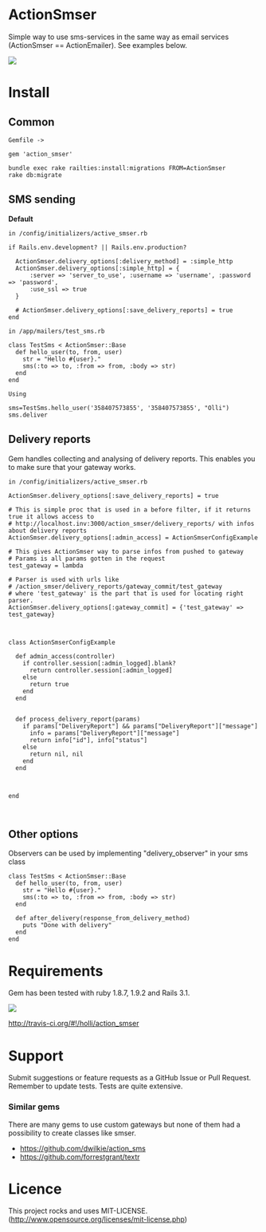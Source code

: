 # ActionSmser

Simple way to use sms-services in the same way as email services (ActionSmser == ActionEmailer). See examples below.

[<img src="https://secure.travis-ci.org/holli/action_smser.png" />](http://travis-ci.org/holli/action_smser)

# Install


## Common

```
Gemfile ->

gem 'action_smser'

bundle exec rake railties:install:migrations FROM=ActionSmser
rake db:migrate
```

## SMS sending

**Default**

```
in /config/initializers/active_smser.rb

if Rails.env.development? || Rails.env.production?

  ActionSmser.delivery_options[:delivery_method] = :simple_http
  ActionSmser.delivery_options[:simple_http] = {
      :server => 'server_to_use', :username => 'username', :password => 'password',
      :use_ssl => true
  }

  # ActionSmser.delivery_options[:save_delivery_reports] = true
end

```

```
in /app/mailers/test_sms.rb

class TestSms < ActionSmser::Base
  def hello_user(to, from, user)
    str = "Hello #{user}."
    sms(:to => to, :from => from, :body => str)
  end
end
```

```
Using

sms=TestSms.hello_user('358407573855', '358407573855', "Olli")
sms.deliver
```

## Delivery reports

Gem handles collecting and analysing of delivery reports. This enables you to make sure that your gateway works.

```
in /config/initializers/active_smser.rb

ActionSmser.delivery_options[:save_delivery_reports] = true

# This is simple proc that is used in a before filter, if it returns true it allows access to
# http://localhost.inv:3000/action_smser/delivery_reports/ with infos about delivery reports
ActionSmser.delivery_options[:admin_access] = ActionSmserConfigExample

# This gives ActionSmser way to parse infos from pushed to gateway
# Params is all params gotten in the request
test_gateway = lambda

# Parser is used with urls like
# /action_smser/delivery_reports/gateway_commit/test_gateway
# where 'test_gateway' is the part that is used for locating right parser.
ActionSmser.delivery_options[:gateway_commit] = {'test_gateway' => test_gateway}



class ActionSmserConfigExample

  def admin_access(controller)
    if controller.session[:admin_logged].blank?
      return controller.session[:admin_logged]
    else
      return true
    end
  end


  def process_delivery_report(params)
    if params["DeliveryReport"] && params["DeliveryReport"]["message"]
      info = params["DeliveryReport"]["message"]
      return info["id"], info["status"]
    else
      return nil, nil
    end
  end



end



```

## Other options

Observers can be used by implementing "delivery_observer" in your sms class

```
class TestSms < ActionSmser::Base
  def hello_user(to, from, user)
    str = "Hello #{user}."
    sms(:to => to, :from => from, :body => str)
  end

  def after_delivery(response_from_delivery_method)
    puts "Done with delivery"
  end
end
```

# Requirements

Gem has been tested with ruby 1.8.7, 1.9.2 and Rails 3.1.

[<img src="https://secure.travis-ci.org/holli/action_smser.png" />](http://travis-ci.org/holli/action_smser)

http://travis-ci.org/#!/holli/action_smser

# Support

Submit suggestions or feature requests as a GitHub Issue or Pull Request. Remember to update tests. Tests are quite extensive.


### Similar gems

There are many gems to use custom gateways but none of them had a possibility to create classes like smser.

- https://github.com/dwilkie/action_sms
- https://github.com/forrestgrant/textr

# Licence

This project rocks and uses MIT-LICENSE. (http://www.opensource.org/licenses/mit-license.php)

